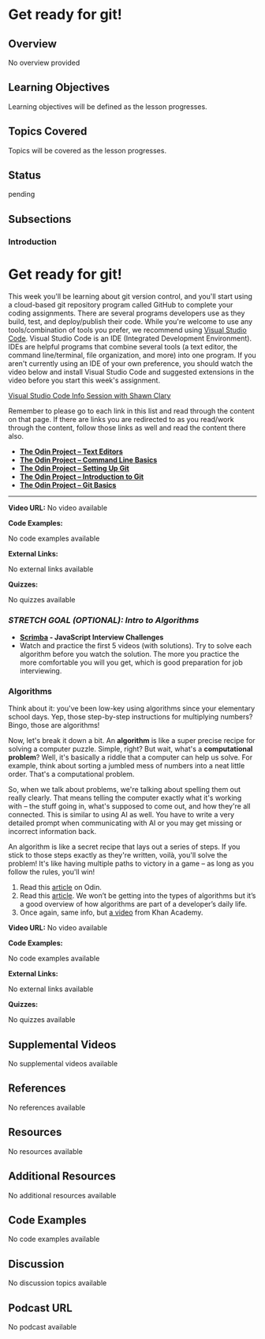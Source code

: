# Get ready for git!

## Overview

No overview provided

## Learning Objectives

Learning objectives will be defined as the lesson progresses.

## Topics Covered

Topics will be covered as the lesson progresses.

## Status

pending





## Subsections

### Introduction

# Get ready for git!

This week you'll be learning about git version control, and you'll start using a cloud-based git repository program called GitHub to complete your coding assignments.  There are several programs developers use as they build, test, and deploy/publish their code.  While you're welcome to use any tools/combination of tools you prefer, we recommend using [Visual Studio Code](https://code.visualstudio.com/).  Visual Studio Code is an IDE (Integrated Development Environment).  IDEs are helpful programs that combine several tools (a text editor, the command line/terminal, file organization, and more) into one program.  If you aren't currently using an IDE of your own preference, you should watch the video below and install Visual Studio Code and suggested extensions in the video before you start this week's assignment.

[Visual Studio Code Info Session with Shawn Clary](https://www.youtube.com/watch?v=R8lusLkuWJQ)

Remember to please go to each link in this list and read through the content on that page. If there are links you are redirected to as you read/work through the content, follow those links as well and read the content there also.

- **[The Odin Project – Text Editors](https://www.theodinproject.com/paths/foundations/courses/foundations/lessons/text-editors)**
- **[The Odin Project – Command Line Basics](https://www.theodinproject.com/paths/foundations/courses/foundations/lessons/command-line-basics-web-development-101)**
- **[The Odin Project – Setting Up Git](https://www.theodinproject.com/paths/foundations/courses/foundations/lessons/setting-up-git)**
- **[The Odin Project – Introduction to Git](https://www.theodinproject.com/paths/foundations/courses/foundations/lessons/introduction-to-git)**
- **[The Odin Project – Git Basics](https://www.theodinproject.com/paths/foundations/courses/foundations/lessons/git-basics)**



***

**Video URL:** No video available

**Code Examples:**

No code examples available

**External Links:**

No external links available

**Quizzes:**

No quizzes available

### _**STRETCH GOAL (OPTIONAL): Intro to Algorithms**_

- **[Scrimba](https://v2.scrimba.com/javascript-interview-challenges-c02c/~00) - JavaScript Interview Challenges**
- Watch and practice the first 5 videos (with solutions). Try to solve each algorithm before you watch the solution. The more you practice the more comfortable you will you get, which is good preparation for job interviewing.

### Algorithms

Think about it: you've been low-key using algorithms since your elementary school days. Yep, those step-by-step instructions for multiplying numbers? Bingo, those are algorithms!

Now, let's break it down a bit. An **algorithm** is like a super precise recipe for solving a computer puzzle. Simple, right? But wait, what's a **computational problem**? Well, it's basically a riddle that a computer can help us solve. For example, think about sorting a jumbled mess of numbers into a neat little order. That's a computational problem.

So, when we talk about problems, we're talking about spelling them out really clearly. That means telling the computer exactly what it's working with – the stuff going in, what's supposed to come out, and how they're all connected. This is similar to using AI as well. You have to write a very detailed prompt when communicating with AI or you may get missing or incorrect information back.

An algorithm is like a secret recipe that lays out a series of steps. If you stick to those steps exactly as they're written, voilà, you'll solve the problem! It's like having multiple paths to victory in a game – as long as you follow the rules, you'll win!

1. Read this [article](https://www.theodinproject.com/lessons/javascript-a-very-brief-intro-to-cs) on Odin. 
2. Read this [article](https://www.geeksforgeeks.org/introduction-to-algorithms/).  We won’t be getting into the types of algorithms but it’s a good overview of how algorithms are part of a developer’s daily life. 
3. Once again, same info, but [a video](https://www.khanacademy.org/computing/computer-science/algorithms/intro-to-algorithms/v/what-are-algorithms) from Khan Academy.

**Video URL:** No video available

**Code Examples:**

No code examples available

**External Links:**

No external links available

**Quizzes:**

No quizzes available

## Supplemental Videos

No supplemental videos available

## References

No references available

## Resources

No resources available

## Additional Resources

No additional resources available

## Code Examples

No code examples available

## Discussion

No discussion topics available

## Podcast URL

No podcast available